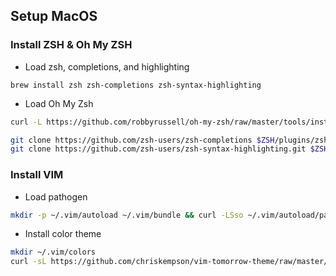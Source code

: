 

## Setup MacOS

### Install ZSH & Oh My ZSH

* Load zsh, completions, and highlighting
```
brew install zsh zsh-completions zsh-syntax-highlighting
```

* Load Oh My Zsh
```sh
curl -L https://github.com/robbyrussell/oh-my-zsh/raw/master/tools/install.sh | sh
```

```sh
git clone https://github.com/zsh-users/zsh-completions $ZSH/plugins/zsh-completions
git clone https://github.com/zsh-users/zsh-syntax-highlighting.git $ZSH/plugins/zsh-syntax-highlighting
```


### Install VIM

* Load pathogen
```sh
mkdir -p ~/.vim/autoload ~/.vim/bundle && curl -LSso ~/.vim/autoload/pathogen.vim https://tpo.pe/pathogen.vim
```

* Install color theme
```sh
mkdir ~/.vim/colors
curl -sL https://github.com/chriskempson/vim-tomorrow-theme/raw/master/colors/Tomorrow-Night.vim > ~/.vim/colors/Tomorrow-Night.vim
```


